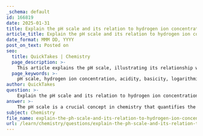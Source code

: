 ```yaml
---
_schema: default
id: 166819
date: 2025-01-31
title: Explain the pH scale and its relation to hydrogen ion concentration.
article_title: Explain the pH scale and its relation to hydrogen ion concentration.
date_format: MMM DD, YYYY
post_on_text: Posted on
seo:
  title: QuickTakes | Chemistry
  page_description: >-
    This article explains the pH scale, illustrating its relationship with hydrogen ion concentration and its significance in determining the acidity or basicity of solutions.
  page_keywords: >-
    pH scale, hydrogen ion concentration, acidity, basicity, logarithmic scale, neutral, acidic solutions, basic solutions, chemical reactions, biology, environmental science
author: QuickTakes
question: >-
    Explain the pH scale and its relation to hydrogen ion concentration.
answer: >-
    The pH scale is a crucial concept in chemistry that quantifies the acidity or basicity of a solution. It is a logarithmic scale that typically ranges from 0 to 14, where:\n\n- A pH of 7 is considered neutral (pure water).\n- A pH less than 7 indicates an acidic solution.\n- A pH greater than 7 indicates a basic (alkaline) solution.\n\n### Definition of pH\nThe pH of a solution is defined as the negative logarithm (base 10) of the hydrogen ion concentration $[H^+]$:\n\n$$\n\text{pH} = -\log_{10} [H^+]\n$$\n\nThis relationship means that as the concentration of hydrogen ions increases, the pH value decreases, indicating a more acidic solution. Conversely, as the concentration of hydrogen ions decreases, the pH value increases, indicating a more basic solution.\n\n### Hydrogen Ion Concentration\nThe concentration of hydrogen ions in a solution can be calculated from the pH using the rearranged formula:\n\n$$\n[H^+] = 10^{-\text{pH}}\n$$\n\nFor example, if a solution has a pH of 3.67, the hydrogen ion concentration can be calculated as follows:\n\n1. Rearranging the pH equation gives:\n   $$ [H^+] = 10^{-3.67} $$\n2. Using a calculator, this results in:\n   $$ [H^+] \approx 2.14 \times 10^{-4} \text{ mol/L} $$\n\n### Implications of the pH Scale\n- **Acidic Solutions**: For example, orange juice has a pH around 4, indicating a higher concentration of hydrogen ions ($1 \times 10^{-4}$ mol/L).\n- **Neutral Solutions**: Pure water at 25°C has a pH of 7, corresponding to a hydrogen ion concentration of $1 \times 10^{-7}$ mol/L.\n- **Basic Solutions**: Bleach, which is highly basic, has a pH around 12, indicating a very low concentration of hydrogen ions ($1 \times 10^{-12}$ mol/L).\n\n### Summary\nThe pH scale is a logarithmic representation of hydrogen ion concentration, providing a convenient way to express the acidity or basicity of a solution. Understanding this relationship is essential in various fields, including biology, chemistry, and environmental science, as it influences chemical reactions, biological processes, and ecological systems.
subject: Chemistry
file_name: explain-the-ph-scale-and-its-relation-to-hydrogen-ion-concentration.md
url: /learn/chemistry/questions/explain-the-ph-scale-and-its-relation-to-hydrogen-ion-concentration
---
```


&nbsp;